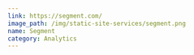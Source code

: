 ```yaml
---
link: https://segment.com/
image_path: /img/static-site-services/segment.png
name: Segment
category: Analytics
---
```

